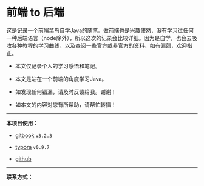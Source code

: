 # 前端 to 后端

这是记录一个前端菜鸟自学Java的随笔。做前端也是兴趣使然，没有学习过任何一种后端语言（node除外），所以这次的记录会比较详细。因为是自学，也会去吸收各种教程的学习曲线，以及查阅一些官方或非官方的资料，如有偏颇，欢迎指正。

- 本文仅记录个人的学习感悟和笔记。

- 本文是站在一个前端的角度学习Java。

- 如发现任何错漏，请及时反馈给我。谢谢！

- 如本文的内容对您有所帮助，请帮忙转播！

------

**本项目使用：**

- [gitbook](<https://www.gitbook.com/>)   `v3.2.3`

- [typora](<https://www.typora.io/>)      `v0.9.7`

- [github](https://github.com/)

------

 **联系方式：**



  


​	 